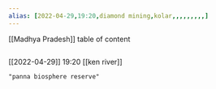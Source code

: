 ```yaml
---
alias: [2022-04-29,19:20,diamond mining,kolar,,,,,,,,,]
---
```

[[Madhya Pradesh]]
table of content
```toc
 ```

[[2022-04-29]] 19:20
[[ken river]]
```query
"panna biosphere reserve"
```